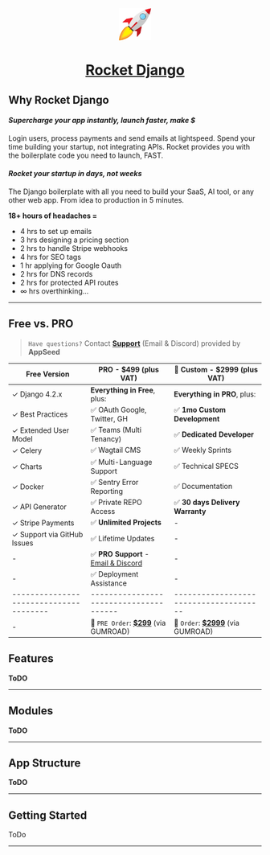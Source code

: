 <div align="center">
    <a href="https://github.com/app-generator/rocket-django">
        <img src="https://github.com/app-generator/rocket-nextjs/blob/main/src/app/favicon.ico" width="64" height="64" alt="Rocket Icon">
    </a>
    <h1>
        <a href="https://github.com/app-generator/rocket-django">
            Rocket Django
        </a>
    </h1>
</div>

## Why Rocket Django

#### ***Supercharge your app instantly, launch faster, make $***
Login users, process payments and send emails at lightspeed. Spend your time building your startup, not integrating APIs. Rocket provides you with the boilerplate code you need to launch, FAST. <br />

#### ***Rocket your startup in days, not weeks*** 
The Django boilerplate with all you need to build your SaaS, AI tool, or any other web app. From idea to production in 5 minutes.

**18+ hours of headaches =**
 - 4 hrs to set up emails
 - 3 hrs designing a pricing section
 - 2 hrs to handle Stripe webhooks
 - 4 hrs for SEO tags
 - 1 hr applying for Google Oauth
 - 2 hrs for DNS records
 - 2 hrs for protected API routes
 - ∞ hrs overthinking...

 ----

## Free vs. PRO 

> `Have questions?` Contact **[Support](https://appseed.us/support/)** (Email & Discord) provided by **AppSeed**

| Free Version                            | PRO - $499 (plus VAT)               | 🚀 Custom - $2999 (plus VAT)         |  
| --------------------------------------| --------------------------------------| --------------------------------------|
| ✓ Django 4.2.x                        | **Everything in Free**, plus:         | **Everything in PRO**, plus:         |
| ✓ Best Practices                      | ✅ OAuth Google, Twitter, GH         | ✅ **1mo Custom Development**        | 
| ✓ Extended User Model                 | ✅ Teams (Multi Tenancy)             | ✅ **Dedicated Developer**           |
| ✓ Celery                              | ✅ Wagtail CMS                       | ✅ Weekly Sprints                    |
| ✓ Charts                              | ✅ Multi-Language Support            | ✅ Technical SPECS                   |
| ✓ Docker                              | ✅ Sentry Error Reporting            | ✅ Documentation                     |
| ✓ API Generator                       | ✅ Private REPO Access               | ✅ **30 days Delivery Warranty**     |
| ✓ Stripe Payments                     | ✅ **Unlimited Projects**            | -                                     |
| ✓ Support via GitHub Issues           | ✅ Lifetime Updates                  | -                                     |
| -                                     | ✅ **PRO Support** - [Email & Discord](https://appseed.us/support/) | -      |
| -                                     | ✅ Deployment Assistance             | -                                     |
| --------------------------------------| --------------------------------------| --------------------------------------|
| -                                       | 🛒 `PRE Order`: **[$299](https://appseed.gumroad.com/l/rocket-django)** (via GUMROAD)         | 🛒 `Order`: **[$2999](https://appseed.gumroad.com/l/rocket-django-custom)** (via GUMROAD)              |   

## Features

**ToDO**

----

## Modules

**ToDO**

----

## App Structure

**ToDO**

----

## Getting Started

ToDo

----
